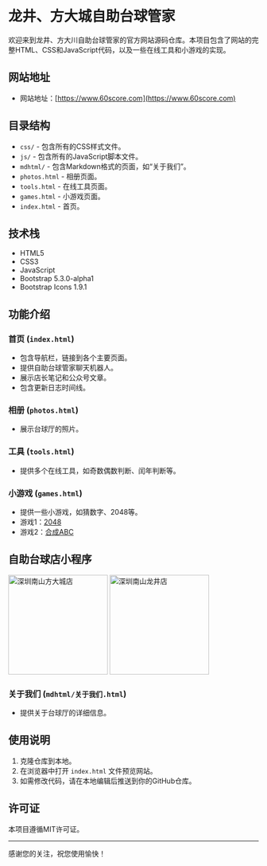 # 龙井、方大城自助台球管家

欢迎来到龙井、方大川自助台球管家的官方网站源码仓库。本项目包含了网站的完整HTML、CSS和JavaScript代码，以及一些在线工具和小游戏的实现。

## 网站地址

- 网站地址：[https://www.60score.com](https://www.60score.com)

## 目录结构

- `css/` - 包含所有的CSS样式文件。
- `js/` - 包含所有的JavaScript脚本文件。
- `mdhtml/` - 包含Markdown格式的页面，如“关于我们”。
- `photos.html` - 相册页面。
- `tools.html` - 在线工具页面。
- `games.html` - 小游戏页面。
- `index.html` - 首页。

## 技术栈

- HTML5
- CSS3
- JavaScript
- Bootstrap 5.3.0-alpha1
- Bootstrap Icons 1.9.1

## 功能介绍

### 首页 (`index.html`)

- 包含导航栏，链接到各个主要页面。
- 提供自助台球管家聊天机器人。
- 展示店长笔记和公众号文章。
- 包含更新日志时间线。

### 相册 (`photos.html`)

- 展示台球厅的照片。

### 工具 (`tools.html`)

- 提供多个在线工具，如奇数偶数判断、闰年判断等。

### 小游戏 (`games.html`)

- 提供一些小游戏，如猜数字、2048等。
- 游戏1：[2048](https://www.60score.com/html/2048.html)
- 游戏2：[合成ABC](https://www.60score.com/html/mergeabc.html)

## 自助台球店小程序

<img src="https://www.60score.com/minifdc.jpg" alt="深圳南山方大城店" width="200" height="200">
<img src="https://www.60score.com/minilj.jpg" alt="深圳南山龙井店" width="200" height="200">


### 关于我们 (`mdhtml/关于我们.html`)

- 提供关于台球厅的详细信息。

## 使用说明

1. 克隆仓库到本地。
2. 在浏览器中打开 `index.html` 文件预览网站。
3. 如需修改代码，请在本地编辑后推送到你的GitHub仓库。


## 许可证

本项目遵循MIT许可证。

---

感谢您的关注，祝您使用愉快！
